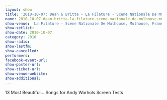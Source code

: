 ```yaml
---
layout: show
title: '2010-10-07: Dean & Britta - La Filature - Scene Nationale De Mulhouse, Mulhouse, France '
name: 2010-10-07-dean-britta-la-filature-scene-nationale-de-mulhouse-mulhouse-france
show-venue: 'La Filature - Scene Nationale De Mulhouse, Mulhouse, France '
show-setlist: 
show-date: 2010-10-07
category: 2010
show-radio: 
show-lastfm: 
show-cancelled: 
performers: 
facebook-event-url: 
show-poster-url: 
show-ticket-url: 
show-venue-website: 
show-additional: 
---
```


13 Most Beautiful... Songs for Andy Warhols Screen Tests